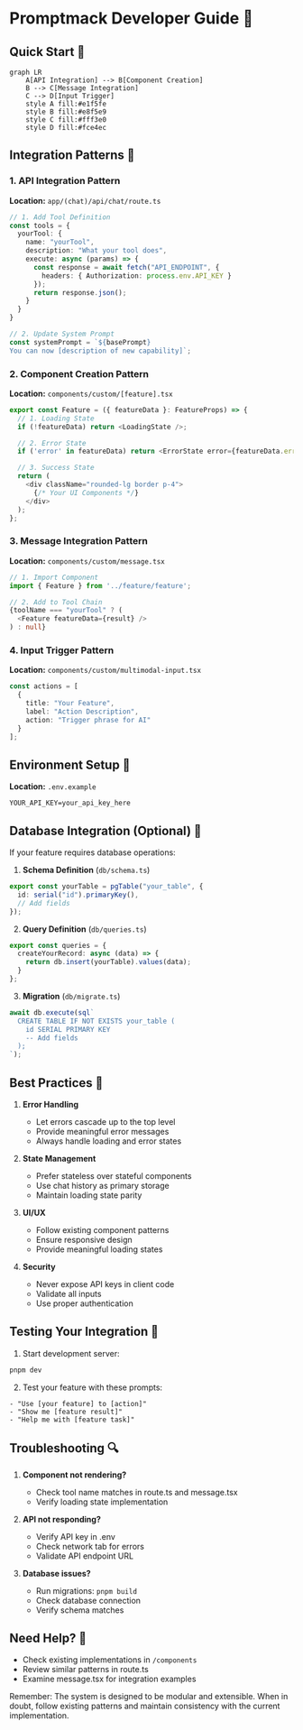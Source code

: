 # Promptmack Developer Guide 🚀

## Quick Start 🎯

```mermaid
graph LR
    A[API Integration] --> B[Component Creation]
    B --> C[Message Integration]
    C --> D[Input Trigger]
    style A fill:#e1f5fe
    style B fill:#e8f5e9
    style C fill:#fff3e0
    style D fill:#fce4ec
```

## Integration Patterns 🔄

### 1. API Integration Pattern

**Location:** `app/(chat)/api/chat/route.ts`

```typescript
// 1. Add Tool Definition
const tools = {
  yourTool: {
    name: "yourTool",
    description: "What your tool does",
    execute: async (params) => {
      const response = await fetch("API_ENDPOINT", {
        headers: { Authorization: process.env.API_KEY }
      });
      return response.json();
    }
  }
}

// 2. Update System Prompt
const systemPrompt = `${basePrompt}
You can now [description of new capability]`;
```

### 2. Component Creation Pattern

**Location:** `components/custom/[feature].tsx`

```typescript
export const Feature = ({ featureData }: FeatureProps) => {
  // 1. Loading State
  if (!featureData) return <LoadingState />;

  // 2. Error State
  if ('error' in featureData) return <ErrorState error={featureData.error} />;

  // 3. Success State
  return (
    <div className="rounded-lg border p-4">
      {/* Your UI Components */}
    </div>
  );
};
```

### 3. Message Integration Pattern

**Location:** `components/custom/message.tsx`

```typescript
// 1. Import Component
import { Feature } from '../feature/feature';

// 2. Add to Tool Chain
{toolName === "yourTool" ? (
  <Feature featureData={result} />
) : null}
```

### 4. Input Trigger Pattern

**Location:** `components/custom/multimodal-input.tsx`

```typescript
const actions = [
  {
    title: "Your Feature",
    label: "Action Description",
    action: "Trigger phrase for AI"
  }
];
```

## Environment Setup 🔧

**Location:** `.env.example`
```env
YOUR_API_KEY=your_api_key_here
```

## Database Integration (Optional) 💾

If your feature requires database operations:

1. **Schema Definition** (`db/schema.ts`)
```typescript
export const yourTable = pgTable("your_table", {
  id: serial("id").primaryKey(),
  // Add fields
});
```

2. **Query Definition** (`db/queries.ts`)
```typescript
export const queries = {
  createYourRecord: async (data) => {
    return db.insert(yourTable).values(data);
  }
};
```

3. **Migration** (`db/migrate.ts`)
```typescript
await db.execute(sql`
  CREATE TABLE IF NOT EXISTS your_table (
    id SERIAL PRIMARY KEY
    -- Add fields
  );
`);
```

## Best Practices 🎯

1. **Error Handling**
   - Let errors cascade up to the top level
   - Provide meaningful error messages
   - Always handle loading and error states

2. **State Management**
   - Prefer stateless over stateful components
   - Use chat history as primary storage
   - Maintain loading state parity

3. **UI/UX**
   - Follow existing component patterns
   - Ensure responsive design
   - Provide meaningful loading states

4. **Security**
   - Never expose API keys in client code
   - Validate all inputs
   - Use proper authentication

## Testing Your Integration 🧪

1. Start development server:
```bash
pnpm dev
```

2. Test your feature with these prompts:
```
- "Use [your feature] to [action]"
- "Show me [feature result]"
- "Help me with [feature task]"
```

## Troubleshooting 🔍

1. **Component not rendering?**
   - Check tool name matches in route.ts and message.tsx
   - Verify loading state implementation

2. **API not responding?**
   - Verify API key in .env
   - Check network tab for errors
   - Validate API endpoint URL

3. **Database issues?**
   - Run migrations: `pnpm build`
   - Check database connection
   - Verify schema matches

## Need Help? 🤝

- Check existing implementations in `/components`
- Review similar patterns in route.ts
- Examine message.tsx for integration examples

Remember: The system is designed to be modular and extensible. When in doubt, follow existing patterns and maintain consistency with the current implementation.